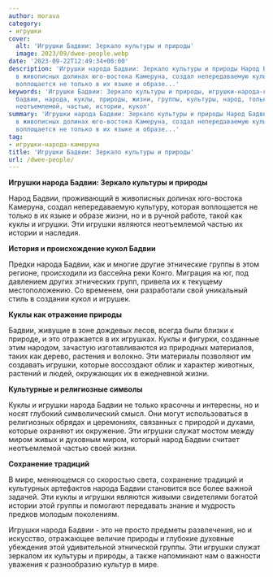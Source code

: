```yaml
---
author: morava
category:
- игрушки
cover:
  alt: 'Игрушки Бадвии: Зеркало культуры и природы'
  image: 2023/09/dwee-people.webp
date: '2023-09-22T12:49:34+00:00'
description: 'Игрушки народа Бадвии: Зеркало культуры и природы Народ Бадвии, проживающий
  в живописных долинах юго-востока Камеруна, создал непередаваемую культуру, которая
  воплощается не только в их языке и образе...'
keywords: 'Игрушки Бадвии: Зеркало культуры и природы, игрушки-народа-камеруна, игрушки,
  бадвии, народа, куклы, природы, жизни, группы, культуры, народ, только, являются,
  неотъемлемой, частью, истории, кукол'
summary: 'Игрушки народа Бадвии: Зеркало культуры и природы Народ Бадвии, проживающий
  в живописных долинах юго-востока Камеруна, создал непередаваемую культуру, которая
  воплощается не только в их языке и образе...'
tag:
- игрушки-народа-камеруна
title: 'Игрушки Бадвии: Зеркало культуры и природы'
url: /dwee-people/
---
```


**Игрушки народа Бадвии: Зеркало культуры и природы**

Народ Бадвии, проживающий в живописных долинах юго-востока Камеруна, создал непередаваемую культуру, которая воплощается не только в их языке и образе жизни, но и в ручной работе, такой как куклы и игрушки. Эти игрушки являются неотъемлемой частью их истории и наследия.

**История и происхождение кукол Бадвии**

Предки народа Бадвии, как и многие другие этнические группы в этом регионе, происходили из бассейна реки Конго. Миграция на юг, под давлением других этнических групп, привела их к текущему местоположению. Со временем, они разработали свой уникальный стиль в создании кукол и игрушек.

**Куклы как отражение природы**

Бадвии, живущие в зоне дождевых лесов, всегда были близки к природе, и это отражается в их игрушках. Куклы и фигурки, созданные этим народом, зачастую изготавливаются из природных материалов, таких как дерево, растения и волокно. Эти материалы позволяют им создавать игрушки, которые воссоздают облик и характер животных, растений и людей, окружающих их в ежедневной жизни.

**Культурные и религиозные символы**

Куклы и игрушки народа Бадвии не только красочны и интересны, но и носят глубокий символический смысл. Они могут использоваться в религиозных обрядах и церемониях, связанных с природой и духами, которые охраняют их окружение. Эти игрушки служат мостом между миром живых и духовным миром, который народ Бадвии считает неотъемлемой частью своей жизни.

**Сохранение традиций**

В мире, меняющемся со скоростью света, сохранение традиций и культурных артефактов народа Бадвии становится все более важной задачей. Эти куклы и игрушки являются живыми свидетелями богатой истории этой группы и помогают передавать знание и мудрость предков молодым поколениям.

Игрушки народа Бадвии \- это не просто предметы развлечения, но и искусство, отражающее величие природы и глубокие духовные убеждения этой удивительной этнической группы. Эти игрушки служат зеркалом их культуры и природы, а также напоминают нам о важности уважения к разнообразию культур в мире.